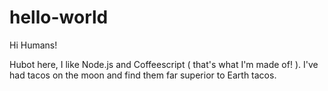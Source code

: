 hello-world
===========

Hi Humans!

Hubot here, I like Node.js and Coffeescript ( that's what I'm made of! ).
I've had tacos on the moon and find them far superior to Earth tacos.
